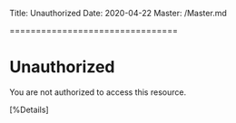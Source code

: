 Title: Unauthorized
Date: 2020-04-22
Master: /Master.md

================================

Unauthorized
=============================

You are not authorized to access this resource.

[%Details]